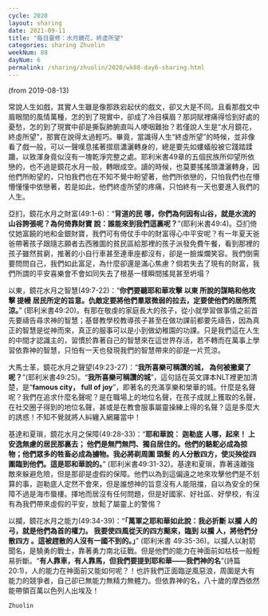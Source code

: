 ```yaml
---
cycle: 2020
layout: sharing
date: 2021-09-11
title: "每日靈修：水月鏡花，終虛所望"
categories: sharing Zhuolin
weekNum: 88
dayNum: 6
permalink: /sharing/zhuolin/2020/wk88-day6-sharing.html
---
```

(from 2019-08-13)

常說人生如戲，其實人生雖是像那跌宕起伏的戲文，卻又大是不同。且看那戲文中眉眼間的風情萬種，怎的到了現實中，卻成了冷目橫眉？那詞賦裡痛得恰到好處的憂愁，怎的到了現實中卻是撕裂肺腑直叫人哽咽難抬？若僅說人生是“水月鏡花，終虛所望”，那實在說得太過輕巧。畢竟，當識得人生“終虛所望”的時候，並非像看了戲一般，可以一聲嘆息搖著摺扇瀟灑轉身的，總是要先如螻蟻般被它踐踏蹂躪，以致渾身竟似沒有一塊乾淨完整之處。耶利米書49章的五個民族所仰望所依戀的，也不過是鏡花水月一般，轉眼成空。讀的時候，也莫要搖搖頭瀟灑轉身，因他們所盼望的，只怕我們也在不知不覺中盼望著，他們所依戀的，只怕我們也在懵懵懂懂中依戀著，若是如此，他們終虛所望的疼痛，只怕終有一天也要進入我們的人生。  

亞扪，鏡花水月之財富(49:1-6)：“**背道的民 哪，你們為何因有山谷，就是水流的山谷誇張呢？為何倚靠財寶 說：誰能來到我們這裏呢？**”(耶利米書49:4)。亞扪倚仗她富饒的地和金銀財寶，我們可有倚仗手中的財富得心中平安呢？有一年夏天爸爸帶著孩子跟隨志願者去西雅圖的貧民區給那裡的孩子派發免費午餐，看到那裡的孩子雖然貧窮，推著的小自行車甚至連車座都沒有，卻是一臉燦爛笑容。我們倒需要問問自己，我們如此富足，為什麼卻還是滿心焦慮？倘若失去了現有的財富，我們所謂的平安喜樂會不會如同失去了根基一樣瞬間搖晃甚至坍塌？  

以東，鏡花水月之智慧(49:7-22)：“**你們要聽耶和華攻擊 以東 所說的謀略和他攻擊 提幔 居民所定的旨意。仇敵定要將他們羣眾微弱的拉去，定要使他們的居所荒涼。**” (耶利米書49:20)。有那在敬虔的家庭長大的孩子，從小就學習做事情之前首先要禱告尋求神的智慧；基督教學校教導孩子甚至在做功課前都要先禱告，因為真正的智慧是從神而來，真正的服事可以是小到做幼稚園的功課。只是我們這在人生的中間才認識主的，習慣於靠著自己的智慧來在這世界存活，若不轉而在萬事上學習依靠神的智慧，只怕有一天也發現我們的智慧帶來的卻是一片荒涼。  

大馬士革，鏡花水月之聲望(49:23-27)：“**我所喜樂可稱讚的城， 為何被撇棄了呢？**”(耶利米書49:25)。“**我所喜樂可稱讚的城**”，這句話在英文譯本NLT裡更加清楚，是“**famous city， full of joy**”，即著名的充滿享樂和榮華的城。什麼是名聲呢？我們在追求什麼名聲呢？是在職場上的地位名聲，在孩子成就上獲取的名聲，在社交圈子得到的地位名聲，甚或是在教會服事屬靈操練上得的名聲？這是多麼大的誘惑！不知不覺就將人糾纏入網羅當中！  

基達和夏瑣，鏡花水月之保障(49:28-33)：“**耶和華說： 迦勒底 人哪，起來！ 上安逸無慮的居民那裏去； 他們是無門無閂、獨自居住的。他們的駱駝必成為掠物；他們眾多的牲畜必成為擄物。我必將剃周圍 頭髮 的人分散四方，使災殃從四圍臨到他們。這是耶和華說的。**” (耶利米書49:31-32)。基達和夏瑣，靠著遠離強敵來躲避危險，但是那卻是虛假的保障。他們以為到這偏遠之地來攻擊他們是不划算的事，迦勒底人定然不會來，但是誰想神的旨意沒有人能阻擋，自以為安全的保障不過是海市蜃樓。擇地而居沒有任何問題，但是好國家、好社區、好學校，有沒有為我們帶來虛假的平安，放鬆了屬靈上的警惕？  

以攔，鏡花水月之能力(49:34-39)：“**「萬軍之耶和華如此說：我必折斷 以攔 人的弓，就是他們為首的權力。 我要使四風從天的四方颳來，臨到 以攔 人，將他們分散四方 。這被趕散的人沒有一國不到的。」**” (耶利米書 49:35-36)。以攔人以射箭聞名，是驍勇的戰士，靠著勇力南北征戰。但是他們的能力在神面前如枯枝一般輕易折斷。“**有人靠車，有人靠馬，但我們要提到耶和華——我們神的名**”(詩篇20:1)，人的能力在神面前又能如何呢？！也許我們正面臨逆風惡浪，周圍是大有能力的競爭者，自己卻已無能力無精力無體力。但依靠神的名，八十歲的摩西依然能帶領百萬以色列人出埃及！  

`Zhuolin`  
